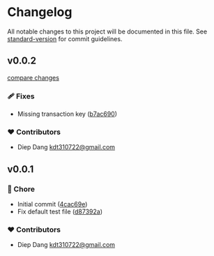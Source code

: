 # Changelog

All notable changes to this project will be documented in this file.
See [standard-version](https://github.com/conventional-changelog/standard-version) for commit guidelines.

## v0.0.2

[compare changes](https://github.com/kdt310722/syndica-chainstream-sdk/compare/v0.0.1...v0.0.2)

### 🩹 Fixes

- Missing transaction key ([b7ac690](https://github.com/kdt310722/syndica-chainstream-sdk/commit/b7ac690))

### ❤️ Contributors

- Diep Dang <kdt310722@gmail.com>

## v0.0.1


### 🏡 Chore

- Initial commit ([4cac69e](https://github.com/kdt310722/syndica-chainstream-sdk/commit/4cac69e))
- Fix default test file ([d87392a](https://github.com/kdt310722/syndica-chainstream-sdk/commit/d87392a))

### ❤️ Contributors

- Diep Dang <kdt310722@gmail.com>

